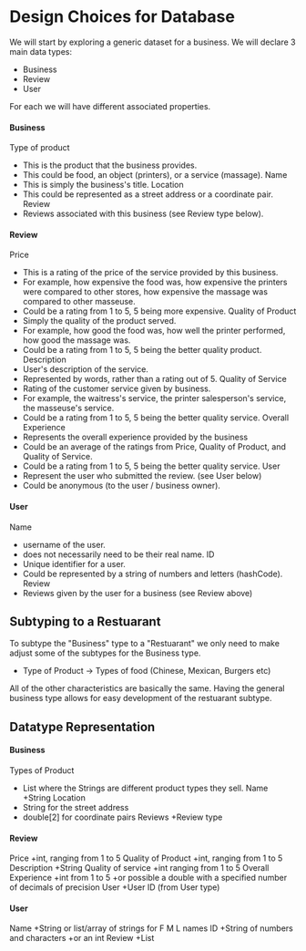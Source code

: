 Design Choices for Database
===

We will start by exploring a generic dataset for a business. We will declare 3 main data types:
+ Business
+ Review
+ User

For each we will have different associated properties.

#### Business
Type of product
+ This is the product that the business provides.
+ This could be food, an object (printers), or a service (massage).
Name
+ This is simply the business's title.
Location
+ This could be represented as a street address or a coordinate pair.
Review
+ Reviews associated with this business (see Review type below).

#### Review
Price
+ This is a rating of the price of the service provided by this business.
+ For example, how expensive the food was, how expensive the printers were compared to other stores, how expensive the massage was compared to other masseuse.
+ Could be a rating from 1 to 5, 5 being more expensive.
Quality of Product
+ Simply the quality of the product served.
+ For example, how good the food was, how well the printer performed, how good the massage was.
+ Could be a rating from 1 to 5, 5 being the better quality product.
Description
+ User's description of the service.
+ Represented by words, rather than a rating out of 5.
Quality of Service
+ Rating of the customer service given by business.
+ For example, the waitress's service, the printer salesperson's service, the masseuse's service. 
+ Could be a rating from 1 to 5, 5 being the better quality service.
Overall Experience
+ Represents the overall experience provided by the business
+ Could be an average of the ratings from Price, Quality of Product, and Quality of Service.
+ Could be a rating from 1 to 5, 5 being the better quality service.
User
+ Represent the user who submitted the review. (see User below)
+ Could be anonymous (to the user / business owner).

#### User
Name
+ username of the user.
+ does not necessarily need to be their real name.
ID
+ Unique identifier for a user.
+ Could be represented by a string of numbers and letters (hashCode).
Review
+ Reviews given by the user for a business (see Review above)

## Subtyping to a Restuarant

To subtype the "Business" type to a "Restuarant" we only need to make adjust some of the subtypes for the Business type.
+ Type of Product -> Types of food (Chinese, Mexican, Burgers etc)

All of the other characteristics are basically the same. Having the general business type allows for easy development of the restuarant subtype.

## Datatype Representation

#### Business
Types of Product
+ List<String> where the Strings are different product types they sell.
Name
+String
Location
+ String for the street address
+ double[2] for coordinate pairs
Reviews
+Review type

#### Review
Price
+int, ranging from 1 to 5
Quality of Product
+int, ranging from 1 to 5
Description
+String
Quality of service
+int ranging from 1 to 5
Overall Experience
+int from 1 to 5
+or possible a double with a specified number of decimals of precision
User
+User ID (from User type)

#### User
Name
+String or list/array of strings for F M L names
ID
+String of numbers and characters
+or an int
Review
+List<Review> 

